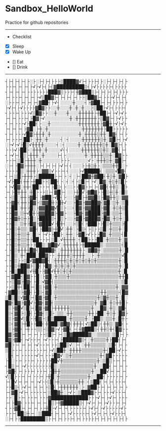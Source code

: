 # Sandbox_HelloWorld

Practice for github repositories 

---
- Checklist

- [X] Sleep
- [X] Wake Up
- [] Eat
- [] Drink


---

┤├┤├┤├┤├░├░├┤├┤├├├▒████▓√├┤├├├┤├░├┤├┤├┤├
├├├┤├┤├┤├√├√├┤├┤▓█████████▒┤├√├├├├├┤├├├├
┤├┤├┤├┤├├├├├├├███▓▒├├├┤╫▓███▒├┤├┤├┤├┤├├├
├┤├├├┤├┤├┤├√▒██▓├┤├┤├┤├┤├├▒██▓├┤├├├√├┤├┤
░├├├┤├┤├┤├┤▓██┤├√┤░░░░╫░░░┤├▓██├┤├┤├├├┤├
├√├┤├√├├├├▓█▓├├░░╫░░░╫░╫░╫░░├▒██├√├┤├├├┤
┤├├├┤├├├√▒█▓├├░░╫░░░╫░░░╫╫╫╫╫├╫██├┤├√├√├
├┤├┤├├├┤├█▓├√░░░░░░░░╫░╫╫╫╫╫╫╫├▒█▓├┤├√├├
┤├┤├├├√├██┤├░░╫░░░░░░░░░╫╫╫╫╫╫╫├▓█╫├√├√├
├┤├┤├┤├▓█░├╫░╫░░░░░░░░░░░╫╫╫╫╫╫╫├██├├├├├
┤├┤├├├√█▓├╫╫╫░╫░░░░░░░░░╫░╫╫╫╫▒╫╫░█▓┤├┤├
├┤├├├┤██├░╫╫░╫░░░░┤░┤░░░░╫╫╫╫╫╫▒╫░▓█├┤├√
░├√├√├█▒√╫╫╫╫░░░░┤░┤░░░░╫░╫╫╫╫╫╫▒╫░█▓├┤├
├├├√├██├░╫╫╫░╫░░░░√┤┤░░░░╫╫╫╫╫╫▒╫▒░▓█┤├┤
┤├√├┤█▒├╫╫╫░╫░░░░├┤├░░░░░░╫░╫╫╫╫▒▒╫░█▓├├
├├├┤▒█├╫╫╫░╫░░░░░░├├├░░░░░░√├░╫╫╫▒╫░▓█├┤
░├┤├█▓├╫╫╫░├┤├┤├┤├√├┤┤░░░├├╫▒╫├░▒▒▒╫╫█░├
├├├├█▒░╫╫╫├░▓▓▒√├├├┤┤░░░├√█████┤░▒▒▒√█▓┤
┤├┤▒█├╫╫╫├▒█████├├┤├░┤░├┤██▓╫▓██┤╫▒╫░▓█├
├√├██┤╫╫├╫██├├▒██┤├░┤░┤├▒█├┤├√░█▓░╫▒╫▒█├
┤├√█▓░╫╫┤██├├├┤├█▒┤├░░├├█▓├├┤├┤▓█┤╫╫▒░█├
├┤├█╫╫╫░╫█├├├▒├┤▓█├┤░░├╫█√├▓█▓├├█▒╫▒╫░█▒
┤├▒█░╫╫├▓█┤├▓██├√█┤├░░├▓█├╫▓▓█▒├█▓╫╫▒░▓▓
├├▓█┤╫╫├█▓├▒▓▓█╫├█╫√░░├█▓├▓▓██▓┤▓█░▒╫░▒█
├├██░╫╫├█▒├▓▓██▓√█▒├░░┤█▓├▓▓███├▓█░╫▒╫▒█
├├█▓░▒╫√█╫├▓▓██▓├█▓├░░├█▓┤▓████├▓█░▒▒╫░█
├├█▓╫▒╫├█▒├████▒┤█▒├░░├▓█├▓███▓├█▓░╫▒╫░█
├├█▒░▒╫├█▓├▓███√├█╫┤░░├▒█┤├███├├█▒╫▒▒▒├█
├├█▒╫▒▒░▓█┤├██▓├╫█√░╫╫░├█▒┤├▒├├▒█░╫▒▒╫░█
├┤█▒╫▒▒╫░█░┤├√├├██├░╫╫░├▓█├√├├├█▓░╫▒▒▒┤█
├├█▒╫▒▒╫├██├├├┤▒█░√╫╫╫╫░┤██├├├██░╫▒▒▒╫░▓
├├█▒╫▒▒╫├├██▒░▓█▓√░╫╫╫╫╫├╫█████▒░▒▒▒▒▒┤█
┤├█▒╫╫╫╫█▓┤████▓┤░╫╫╫╫╫╫╫├░▓█▓╫░▒▒▒▒▒╫░█
├┤█▒░╫┤███░██▓├├░╫╫╫╫▒╫╫╫╫░░├░╫▒▒▒▒▒▒▒√█
┤├█▒├├▒█√▓██▓█┤░╫╫╫╫▒╫▒╫▒╫▒╫▒╫▒▒▒▒▒▒▒╫░█
├├█▒╫██▓├▒█┤├█▓░╫▒╫▒╫▒╫▒▒▒▒▒▒▒▒▒▒▒▒▒▒╫░█
┤├█▒███▒√╫█├├▓█√╫╫▒╫▒╫▒▒▒▒▒▒▒▒▒▒▒▒▒▒▒╫░█
├┤▓██┤█▓├├█░├▓█░╫▒▒▒╫▒▒▒▒▒▒▒▒▒▒▒▒▒▒▒▒╫╫█
├├▒█▓├█▓┤├█░√▓█┤▒▒▒▒▒▒▒▒▒▒▒▒▒▒▒▒▒▒▒▒▒░▒█
├├▒█╫┤██├┤█▒├▓█░╫▒▒▒▒▒▒▒▒▒▒▒▒▒▒▒▒▒▒▒╫░▓▓
┤▓██▒├▓█┤├█▒┤▓█░▒▒▒▒▒▒▒▒▒▒▒▒▒▒▒╫╫▒▒▒▒┤█▓
▒█▒█▒√▓█├┤█▓├▓█░╫▒▒▒▒▒▒▒▒▒▒▒▒▒╫▒▓╫▒▒╫░█░
█▓┤█▓├▓█√├█▓┤▓█┤▒▒▒▒▒▒▒▒▒▒▒▒▒╫░▓█░╫▒╫╫█├
█▒├▓█√▒█├┤█▓├▓█├╫╫╫╫╫▒▒▒▒▒▒▒╫░░█▓░╫▒░▓█┤
█▒┤▓█├▒█┤├█▓┤▒█├░▒▒░╫╫▒▒▒▒▒╫╫├██░╫▒╫░█▓├
█▒├▓█√▒█├├█▓├▒█▒████░╫▒▒▒▒╫░├██▒░▒▒╫░█╫├
█▒┤▓█├╫█├├██┤╫███▒▓█▓┤╫╫╫┤√▒██▒┤╫╫▒░▓█┤├
█▒├▓█┤├╫├├▒▒├▒█▓├√├▓█┤├┤╫▓███▒┤╫╫▒╫┤█▓├├
█▓├▓█├┤├┤├┤├├▒█├┤├┤▒█▓█████▓░░▒▒▒▒░▒█├┤├
█▓├▓█┤├√├├├┤├√├├├┤├█████▓▒┤░╫▒▒▒▒╫├██┤├┤
▓█├├┤├┤├┤├√├├├┤├├▒██▒√░├┤░╫╫▒▒▒▒▒░▒█┤├┤├
▒█├├├┤├├├├├├├┤├√▒██╫░╫╫╫╫▒▒▒▒▒▒▒╫┤██├√├├
░█┤├┤├├├├├√├┤├├├█▓√░▒╫▒▒▒▒▒▒▒▒▒╫┤▓█├├├├├
├█░├├┤├├├┤├├├├├██√╫▒▒▒▒▒▒▒▒▒▒▒╫░▒█▒├├┤├┤
┤█▒├┤├√├├├├├├├├█▒░▒▒▒▒▒▒▒▒▒▒▒╫░░██┤├┤├┤├
├▓█┤├┤├├├┤├├├┤├█╫╫▒▒▒▒▒▒▒▒▒▒╫░░██√├┤├┤├┤
√▒█├├├┤├┤├├├┤├╫█░╫▒▒▒▒▒▒▒▒▒╫░░██┤├├├├├┤├
├┤█√├┤├┤├┤├√├├▒█├╫▒▒▒▒▒▒╫╫░┤▒██┤├┤├┤├├├┤
├├█▒┤├√├┤├┤├┤├▒█┤├╫╫╫╫╫╫░├░▓██├├┤├┤├┤├┤├
├┤▓█├√├┤├├├├├┤▒██▓╫░├√├░▒███▓├├┤├├├√├├├┤
├├░█├├┤├├├┤├├├▓████████████├├├√├┤├√├┤├├├
├┤├█▓┤├├├┤├┤├┤█▒├╫▓█████▒┤├√├┤├┤├√├├├┤├┤
┤├├▓█├┤├┤├┤├├╫█├√├┤├┤├├├├├┤├√├┤├√├├├├├√├
├├├┤██▒╫├┤░▒███┤├┤├┤├√├├├├├┤├√├┤├┤├√├├├┤
░├┤├├████████▒├├┤├┤├├├┤├┤├├├├├┤├┤├┤├┤├┤├

---
